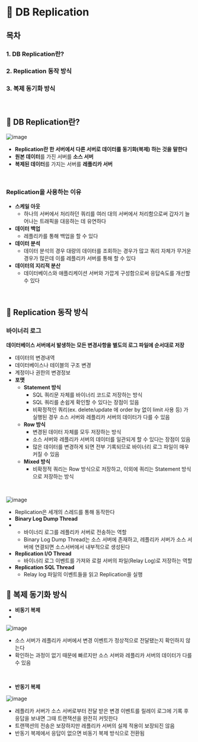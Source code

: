 # 📲 DB Replication
## 목차
### 1. DB Replication란?
### 2. Replication 동작 방식
### 3. 복제 동기화 방식
</br>

## 🤔 DB Replication란?

![image](https://github.com/CS-Algorithm-Study/CS/assets/81271328/2dbb8bdb-7c28-4bc8-842f-fd91a70a7962)

- **Replication란 한 서버에서 다른 서버로 데이터를 동기화(복제) 하는 것을 말한다**
- **원본 데이터**를 가진 서버를 **소스 서버**
- **복제된 데이터**를 가지는 서버를 **레플리카 서버**

</br>
  
### Replication을 사용하는 이유


- **스케일 아웃**
  - 하나의 서버에서 처리하던 쿼리를 여러 대의 서버에서 처리함으로써 갑자기 늘어나는 트래픽을 대응하는 데 유연하다
- **데이터 백업**
  - 레플리카를 통해 백업을 할 수 있다
- **데이터 분석**
  - 데이터 분석의 경우 대량의 데이터를 조회하는 경우가 많고 쿼리 자체가 무거운 경우가 많은데 이를 레플리카 서버를 통해 할 수 있다
- **데이터의 지리적 분산**
  - 데이터베이스와 애플리케이션 서버와 가깝게 구성함으로써 응답속도를 개선할 수 있다


</br>

## 🤔 Replication 동작 방식


### 바이너리 로그

**데이터베이스 서버에서 발생하는 모든 변경사항을 별도의 로그 파일에 순서대로 저장**
- 데이터의 변경내역
- 데이터베이스나 테이블의 구조 변경
- 계정이나 권한의 변경정보
- **포맷**
  - **Statement 방식**
    - SQL 쿼리문 자체를 바이너리 코드로 저장하는 방식
    - SQL 쿼리를 손쉽게 확인할 수 있다는 장점이 있음
    - 비확정적인 쿼리(ex. delete/update 에 order by 없이 limit 사용 등) 가 실행된 경우 소스 서버와 레플리카 서버의 데이터가 다를 수 있음 
  - **Row 방식**
    - 변경된 데이터 자체를 모두 저장하는 방식
    - 소스 서버와 레플리카 서버의 데이터를 일관되게 할 수 있다는 장점이 있음
    - 많은 데이터를 변경하게 되면 전부 기록되므로 바이너리 로그 파일이 매우 커질 수 있음
  - **Mixed 방식**
    - 비확정적 쿼리는 Row 방식으로 저장하고, 이외에 쿼리는 Statement 방식으로 저장하는 방식

</br>

![image](https://github.com/CS-Algorithm-Study/CS/assets/81271328/1fca9dc3-18d6-4779-8cc0-eaf17c6aa298)

- Replication은 세개의 스레드를 통해 동작한다
- **Binary Log Dump Thread**
- - 바이너리 로그를 레플리카 서버로 전송하는 역할
  - Binary Log Dump Thread는 소스 서버에 존재하고, 레플리카 서버가 소스 서버에 연결되면 소스서버에서 내부적으로 생성된다
- **Replication I/O Thread**
  - 바이너리 로그 이벤트를 가져와 로컬 서버의 파일(Relay Log)로 저장하는 역할
- **Replication SQL Thread**
  - Relay log 파일의 이벤트들을 읽고 Replication을 실행

## 🤔 복제 동기화 방식

- **비동기 복제**
- 
![image](https://github.com/CS-Algorithm-Study/CS/assets/81271328/a4892381-95fe-4456-a93f-0ce5e0ed76e2)

- 소스 서버가 레플리카 서버에서 변경 이벤트가 정상적으로 전달됐는지 확인하지 않는다
- 확인하는 과정이 없기 때문에 빠르지만 소스 서버와 레플리카 서버의 데이터가 다를 수 있음

</br>

- **반동기 복제**

![image](https://github.com/CS-Algorithm-Study/CS/assets/81271328/daef6c1c-13de-4b84-9748-78c9d3d41f8c)

- 레플리카 서버가 소스 서버로부터 전달 받은 변경 이벤트를 릴레이 로그에 기록 후 응답을 보내면 그때 트랜잭션을 완전히 커밋한다
- 트랜잭션의 전송은 보장하지만 레플리카 서버의 실제 적용이 보장되진 않음
- 반동기 복제에서 응답이 없으면 비동기 복제 방식으로 전환됨
